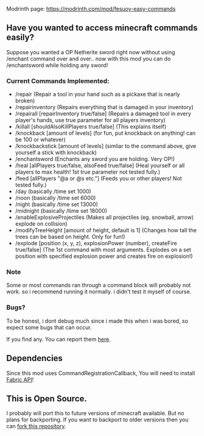 Modrinth page: https://modrinth.com/mod/fesuoy-easy-commands

## Have you wanted to access minecraft commands easily? 

Suppose you wanted a OP Netherite sword right now without using /enchant command over and over.. now with this mod you can do /enchantsword while holding any sword!

### Current Commands Implemented:

- /repair (Repair a tool in your hand such as a pickaxe that is nearly broken)
- /repairinventory (Repairs everything that is damaged in your inventory)
- /repairall [repairInventory true/false] (Repairs a damaged tool in every player's hands, use true parameter for all players inventory)
- /killall [shouldAlsoKillPlayers true/false] (This explains itself)
- /knockback [amount of levels] (for fun, put knockback on anything! can be 100 or whatever)
- /knockbackstick [amount of levels] (simliar to the command above, give yourself a stick with knockback)
- /enchantsword (Enchants any sword you are holding. Very OP!)
- /heal [allPlayers true/false, alsoFeed true/false] (Heal yourself or all players to max health! 1st true parameter not tested fully.)
- /feed [allPlayers "@a or @s etc."] (Feeds you or other players! Not tested fully.)
- /day (basically /time set 1000)
- /noon (basically /time set 6000)
- /night (basically /time set 13000)
- /midnight (basically /time set 18000)
- /enableExplosiveProjectiles (Makes all projectiles (eg. snowball, arrow) explode on collision)
- /modifyTreeHeight [amount of height, default is 1] (Changes how tall the trees can be based on height. Only for fun!)
- /explode [position (x, y, z), explosionPower (number), createFire true/false] (The 1st command with most arguments. Explodes on a set position with specified explosion power and creates fire on explosion!)

### Note
Some or most commands ran through a command block will probably not work. so i recommend running it normally. i didn't test it myself of course.

### Bugs?
To be honest, i dont debug much since i made this when i was bored, so expect some bugs that can occur.

If you find any. You can report them [here](https://github.com/Fesuoy1/Easy-Commands-1.20.X/issues).

## Dependencies
Since this mod uses CommandRegistrationCallback, You will need to install [Fabric API](https://modrinth.com/mod/fabric-api)!

## This is Open Source.
I probably will port this to future versions of minecraft available. But no plans for backporting. If you want to backport to older versions then you can [fork this repository](https://github.com/Fesuoy1/Easy-Commands-1.20.X/fork).
